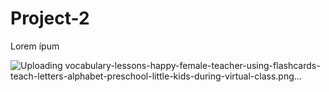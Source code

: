 # Project-2
Lorem ípum

![Uploading vocabulary-lessons-happy-female-teacher-using-flashcards-teach-letters-alphabet-preschool-little-kids-during-virtual-class.png…]()
